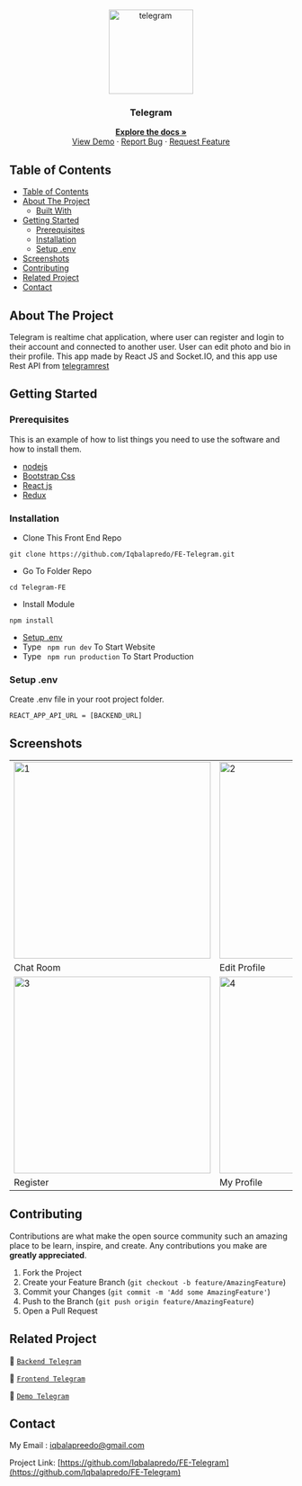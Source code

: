 <br />
<p align="center">
<div align="center">
  <img height="150" src="https://iili.io/H3ze4kv.png" alt="telegram" border="0"/>
</div>
  <h3 align="center">Telegram</h3>
  <p align="center">
    <a href="https://github.com/Iqbalapredo/FE-Telegram"><strong>Explore the docs »</strong></a>
    <br />
    <a href="">View Demo</a>
    ·
    <a href="">Report Bug</a>
    ·
    <a href="">Request Feature</a>
  </p>
</p>


<!-- TABLE OF CONTENTS -->
## Table of Contents

- [Table of Contents](#table-of-contents)
- [About The Project](#about-the-project)
  - [Built With](#built-with)
- [Getting Started](#getting-started)
  - [Prerequisites](#prerequisites)
  - [Installation](#installation)
  - [Setup .env](#setup-env)
- [Screenshots](#screenshots)
- [Contributing](#contributing)
- [Related Project](#related-project)
- [Contact](#contact)



<!-- ABOUT THE PROJECT -->
## About The Project

Telegram is realtime chat application, where user can register and login to their account and connected to another user. User can edit photo and bio in their profile. This app made by React JS and Socket.IO, and this app use Rest API from [telegramrest](https://telegram-restapi.herokuapp.com/)


<!-- GETTING STARTED -->
## Getting Started

### Prerequisites

This is an example of how to list things you need to use the software and how to install them.

* [nodejs](https://nodejs.org/en/download/)
* [Bootstrap Css](https://getbootstrap.com/)
* [React js](https://reactjs.org/)
* [Redux](https://redux.js.org/)

### Installation

- Clone This Front End Repo
```
git clone https://github.com/Iqbalapredo/FE-Telegram.git
```
- Go To Folder Repo
```
cd Telegram-FE
```
- Install Module
```
npm install
```
- <a href="#setup-env">Setup .env</a>
- Type ` npm run dev` To Start Website
- Type ` npm run production` To Start Production

### Setup .env
Create .env file in your root project folder.
```
REACT_APP_API_URL = [BACKEND_URL]
```

<!-- ROADMAP -->
## Screenshots

<table>
 <tr>
    <td><img width="350px" src="https://iili.io/Ho6rtK7.png"  border="0" border="0" alt="1" /></td>
    <td> <img width="350px" src="https://iili.io/Ho64CHg.png" \ border="0"  border="0"  border="0"  alt="2" /></td>
  </tr>
   <tr>
    <td>Chat Room</td>
    <td>Edit Profile</td>
  </tr>

  <tr>
    <td><img width="350px" src="https://iili.io/Ho6P3a1.png"  border="0" border="0" alt="3" /> </td>
     <td><img width="350px" src="https://iili.io/Ho64OOb.png"  border="0" border="0" alt="4" /></td>
  </tr>
   <tr>
    <td>Register</td>
     <td>My Profile</td>
  </tr>
  
 
</table>

<!-- CONTRIBUTING -->
## Contributing

Contributions are what make the open source community such an amazing place to be learn, inspire, and create. Any contributions you make are **greatly appreciated**.

1. Fork the Project
2. Create your Feature Branch (`git checkout -b feature/AmazingFeature`)
3. Commit your Changes (`git commit -m 'Add some AmazingFeature'`)
4. Push to the Branch (`git push origin feature/AmazingFeature`)
5. Open a Pull Request



## Related Project
:rocket: [`Backend Telegram`](https://github.com/Iqbalapredo/BE-Telegram)

:rocket: [`Frontend Telegram`](https://github.com/Iqbalapredo/FE-Telegram)

:rocket: [`Demo Telegram`]()

<!-- CONTACT -->
## Contact

My Email : iqbalapreedo@gmail.com

Project Link: [https://github.com/Iqbalapredo/FE-Telegram](https://github.com/Iqbalapredo/FE-Telegram)
